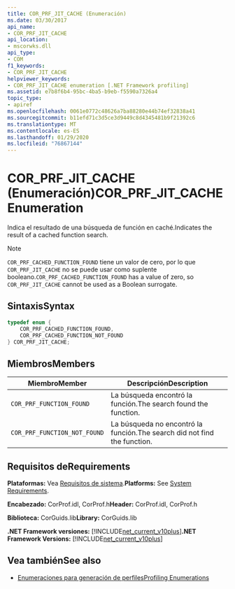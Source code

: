 ```yaml
---
title: COR_PRF_JIT_CACHE (Enumeración)
ms.date: 03/30/2017
api_name:
- COR_PRF_JIT_CACHE
api_location:
- mscorwks.dll
api_type:
- COM
f1_keywords:
- COR_PRF_JIT_CACHE
helpviewer_keywords:
- COR_PRF_JIT_CACHE enumeration [.NET Framework profiling]
ms.assetid: e7b8f6b4-95bc-4ba5-b9eb-f5590a7326a4
topic_type:
- apiref
ms.openlocfilehash: 0061e0772c48626a7ba88280e44b74ef32838a41
ms.sourcegitcommit: b11efd71c3d5ce3d9449c8d4345481b9f21392c6
ms.translationtype: MT
ms.contentlocale: es-ES
ms.lasthandoff: 01/29/2020
ms.locfileid: "76867144"
---
```

# <a name="cor_prf_jit_cache-enumeration"></a><span data-ttu-id="1ade9-102">COR_PRF_JIT_CACHE (Enumeración)</span><span class="sxs-lookup"><span data-stu-id="1ade9-102">COR_PRF_JIT_CACHE Enumeration</span></span>
<span data-ttu-id="1ade9-103">Indica el resultado de una búsqueda de función en caché.</span><span class="sxs-lookup"><span data-stu-id="1ade9-103">Indicates the result of a cached function search.</span></span>  
  
> [!NOTE]
> <span data-ttu-id="1ade9-104">`COR_PRF_CACHED_FUNCTION_FOUND` tiene un valor de cero, por lo que `COR_PRF_JIT_CACHE` no se puede usar como suplente booleano.</span><span class="sxs-lookup"><span data-stu-id="1ade9-104">`COR_PRF_CACHED_FUNCTION_FOUND` has a value of zero, so `COR_PRF_JIT_CACHE` cannot be used as a Boolean surrogate.</span></span>  
  
## <a name="syntax"></a><span data-ttu-id="1ade9-105">Sintaxis</span><span class="sxs-lookup"><span data-stu-id="1ade9-105">Syntax</span></span>  
  
```cpp  
typedef enum {  
    COR_PRF_CACHED_FUNCTION_FOUND,  
    COR_PRF_CACHED_FUNCTION_NOT_FOUND  
} COR_PRF_JIT_CACHE;  
```  
  
## <a name="members"></a><span data-ttu-id="1ade9-106">Miembros</span><span class="sxs-lookup"><span data-stu-id="1ade9-106">Members</span></span>  
  
|<span data-ttu-id="1ade9-107">Miembro</span><span class="sxs-lookup"><span data-stu-id="1ade9-107">Member</span></span>|<span data-ttu-id="1ade9-108">Descripción</span><span class="sxs-lookup"><span data-stu-id="1ade9-108">Description</span></span>|  
|------------|-----------------|  
|`COR_PRF_FUNCTION_FOUND`|<span data-ttu-id="1ade9-109">La búsqueda encontró la función.</span><span class="sxs-lookup"><span data-stu-id="1ade9-109">The search found the function.</span></span>|  
|`COR_PRF_FUNCTION_NOT_FOUND`|<span data-ttu-id="1ade9-110">La búsqueda no encontró la función.</span><span class="sxs-lookup"><span data-stu-id="1ade9-110">The search did not find the function.</span></span>|  
  
## <a name="requirements"></a><span data-ttu-id="1ade9-111">Requisitos de</span><span class="sxs-lookup"><span data-stu-id="1ade9-111">Requirements</span></span>  
 <span data-ttu-id="1ade9-112">**Plataformas:** Vea [Requisitos de sistema](../../../../docs/framework/get-started/system-requirements.md).</span><span class="sxs-lookup"><span data-stu-id="1ade9-112">**Platforms:** See [System Requirements](../../../../docs/framework/get-started/system-requirements.md).</span></span>  
  
 <span data-ttu-id="1ade9-113">**Encabezado:** CorProf.idl, CorProf.h</span><span class="sxs-lookup"><span data-stu-id="1ade9-113">**Header:** CorProf.idl, CorProf.h</span></span>  
  
 <span data-ttu-id="1ade9-114">**Biblioteca:** CorGuids.lib</span><span class="sxs-lookup"><span data-stu-id="1ade9-114">**Library:** CorGuids.lib</span></span>  
  
 <span data-ttu-id="1ade9-115">**.NET Framework versiones:** [!INCLUDE[net_current_v10plus](../../../../includes/net-current-v10plus-md.md)]</span><span class="sxs-lookup"><span data-stu-id="1ade9-115">**.NET Framework Versions:** [!INCLUDE[net_current_v10plus](../../../../includes/net-current-v10plus-md.md)]</span></span>  
  
## <a name="see-also"></a><span data-ttu-id="1ade9-116">Vea también</span><span class="sxs-lookup"><span data-stu-id="1ade9-116">See also</span></span>

- [<span data-ttu-id="1ade9-117">Enumeraciones para generación de perfiles</span><span class="sxs-lookup"><span data-stu-id="1ade9-117">Profiling Enumerations</span></span>](profiling-enumerations.md)
